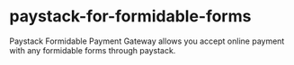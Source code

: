 # paystack-for-formidable-forms
Paystack Formidable Payment Gateway allows you accept online payment with any formidable forms through paystack.
